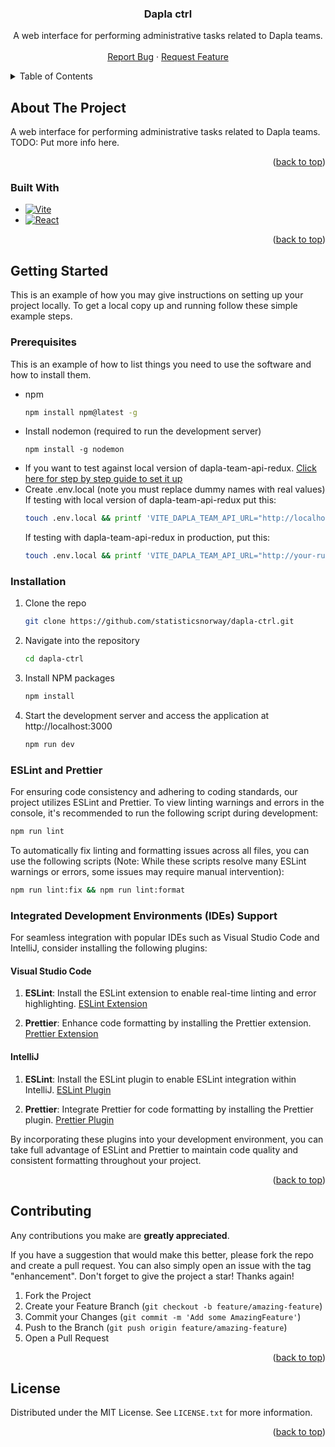 <a name="readme-top"></a>

<h3 align="center">Dapla ctrl</h3>

  <p align="center">
    A web interface for performing administrative tasks related to Dapla teams.
    <br />
    <br />
    <a href="https://github.com/statisticsnorway/dapla-ctrl/issues">Report Bug</a>
    ·
    <a href="https://github.com/statisticsnorway/dapla-ctrl/issues">Request Feature</a>
  </p>
</div>

<!-- TABLE OF CONTENTS -->
<details>
  <summary>Table of Contents</summary>
  <ol>
    <li>
      <a href="#about-the-project">About The Project</a>
      <ul>
        <li><a href="#built-with">Built With</a></li>
      </ul>
    </li>
    <li>
      <a href="#getting-started">Getting Started</a>
      <ul>
        <li><a href="#prerequisites">Prerequisites</a></li>
        <li><a href="#installation">Installation</a></li>
      </ul>
    </li>
    <li><a href="#usage">Usage</a></li>
    <li><a href="#contributing">Contributing</a></li>
    <li><a href="#license">License</a></li>
  </ol>
</details>

<!-- ABOUT THE PROJECT -->

## About The Project

A web interface for performing administrative tasks related to Dapla teams. TODO: Put more info here.

<p align="right">(<a href="#readme-top">back to top</a>)</p>

### Built With

- [![Vite][Vite.js]][Vite-url]
- [![React][React.js]][React-url]

<p align="right">(<a href="#readme-top">back to top</a>)</p>

<!-- GETTING STARTED -->

## Getting Started

This is an example of how you may give instructions on setting up your project locally.
To get a local copy up and running follow these simple example steps.

### Prerequisites

This is an example of how to list things you need to use the software and how to install them.

- npm
  ```sh
  npm install npm@latest -g
  ```
- Install nodemon (required to run the development server)
  ```
  npm install -g nodemon
  ```
- If you want to test against local version of dapla-team-api-redux. [Click here for step by step guide to set it up](https://example.com)
- Create .env.local (note you must replace dummy names with real values)
  If testing with local version of dapla-team-api-redux put this:
  ```sh
  touch .env.local && printf 'VITE_DAPLA_TEAM_API_URL="http://localhost:8080"\nVITE_JWKS_URI="https://your-keycloak.domain.com/auth/realms/ssb/protocol/openid-connect/certs"\nVITE_SSB_BEARER_URL="https://your-http-bin.domain.com/bearer"' >> .env.local
  ```
  If testing with dapla-team-api-redux in production, put this:
  ```sh
  touch .env.local && printf 'VITE_DAPLA_TEAM_API_URL="http://your-running-application.domain.com"\nVITE_JWKS_URI="https://your-keycloak.domain.com/auth/realms/ssb/protocol/openid-connect/certs"\nVITE_SSB_BEARER_URL="https://your-http-bin.domain.com/bearer"' >> .env.local
  ```

### Installation

1. Clone the repo
   ```sh
   git clone https://github.com/statisticsnorway/dapla-ctrl.git
   ```
2. Navigate into the repository
   ```sh
   cd dapla-ctrl
   ```
3. Install NPM packages
   ```sh
   npm install
   ```
4. Start the development server and access the application at http://localhost:3000
   ```sh
   npm run dev
   ```

### ESLint and Prettier

For ensuring code consistency and adhering to coding standards, our project utilizes ESLint and Prettier. To view linting warnings and errors in the console, it's recommended to run the following script during development:

```sh
npm run lint
```

To automatically fix linting and formatting issues across all files, you can use the following scripts (Note: While these scripts resolve many ESLint warnings or errors, some issues may require manual intervention):

```sh
npm run lint:fix && npm run lint:format
```

### Integrated Development Environments (IDEs) Support

For seamless integration with popular IDEs such as Visual Studio Code and IntelliJ, consider installing the following plugins:

#### Visual Studio Code

1. **ESLint**: Install the ESLint extension to enable real-time linting and error highlighting.
   [ESLint Extension](https://marketplace.visualstudio.com/items?itemName=dbaeumer.vscode-eslint)

2. **Prettier**: Enhance code formatting by installing the Prettier extension.
   [Prettier Extension](https://marketplace.visualstudio.com/items?itemName=esbenp.prettier-vscode)

#### IntelliJ

1. **ESLint**: Install the ESLint plugin to enable ESLint integration within IntelliJ.
   [ESLint Plugin](https://plugins.jetbrains.com/plugin/7494-eslint)

2. **Prettier**: Integrate Prettier for code formatting by installing the Prettier plugin.
   [Prettier Plugin](https://plugins.jetbrains.com/plugin/10456-prettier)

By incorporating these plugins into your development environment, you can take full advantage of ESLint and Prettier to maintain code quality and consistent formatting throughout your project.

<p align="right">(<a href="#readme-top">back to top</a>)</p>

<!-- CONTRIBUTING -->

## Contributing

Any contributions you make are **greatly appreciated**.

If you have a suggestion that would make this better, please fork the repo and create a pull request. You can also simply open an issue with the tag "enhancement".
Don't forget to give the project a star! Thanks again!

1. Fork the Project
2. Create your Feature Branch (`git checkout -b feature/amazing-feature`)
3. Commit your Changes (`git commit -m 'Add some AmazingFeature'`)
4. Push to the Branch (`git push origin feature/amazing-feature`)
5. Open a Pull Request

<p align="right">(<a href="#readme-top">back to top</a>)</p>

<!-- LICENSE -->

## License

Distributed under the MIT License. See `LICENSE.txt` for more information.

<p align="right">(<a href="#readme-top">back to top</a>)</p>

<!-- MARKDOWN LINKS & IMAGES -->
<!-- https://www.markdownguide.org/basic-syntax/#reference-style-links -->

[contributors-shield]: https://img.shields.io/github/contributors/github_username/repo_name.svg?style=for-the-badge
[contributors-url]: https://github.com/github_username/repo_name/graphs/contributors
[forks-shield]: https://img.shields.io/github/forks/github_username/repo_name.svg?style=for-the-badge
[forks-url]: https://github.com/github_username/repo_name/network/members
[stars-shield]: https://img.shields.io/github/stars/github_username/repo_name.svg?style=for-the-badge
[stars-url]: https://github.com/github_username/repo_name/stargazers
[issues-shield]: https://img.shields.io/github/issues/github_username/repo_name.svg?style=for-the-badge
[issues-url]: https://github.com/github_username/repo_name/issues
[Vite.js]: https://avatars.githubusercontent.com/u/65625612?s=48&v=4
[Vite-url]: https://vitejs.dev/
[React.js]: https://img.shields.io/badge/React-20232A?style=for-the-badge&logo=react&logoColor=61DAFB
[React-url]: https://reactjs.org/
